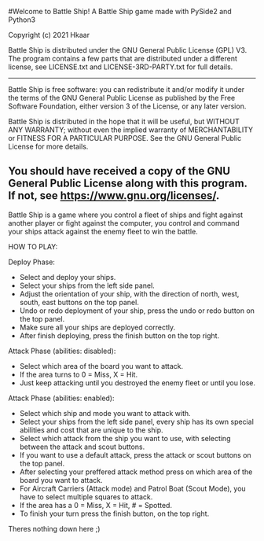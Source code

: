 #Welcome to Battle Ship!
A Battle Ship game made with PySide2 and Python3

Copyright (c) 2021 Hkaar

Battle Ship is distributed under the GNU General Public License (GPL) V3. The
program contains a few parts that are distributed under a different license, see
LICENSE.txt and LICENSE-3RD-PARTY.txt for full details.

-------------------------------------------------------------------
Battle Ship is free software: you can redistribute it and/or modify
it under the terms of the GNU General Public License as published by
the Free Software Foundation, either version 3 of the License, or
any later version.

Battle Ship is distributed in the hope that it will be useful,
but WITHOUT ANY WARRANTY; without even the implied warranty of
MERCHANTABILITY or FITNESS FOR A PARTICULAR PURPOSE. See the
GNU General Public License for more details.

You should have received a copy of the GNU General Public License
along with this program. If not, see <https://www.gnu.org/licenses/>.
-------------------------------------------------------------------

Battle Ship is a game where you control a fleet of ships and fight against another player
or fight against the computer, you control and command your ships attack against the enemy
fleet to win the battle.

HOW TO PLAY:

Deploy Phase:
   - Select and deploy your ships.
   - Select your ships from the left side panel.
   - Adjust the orientation of your ship, with the direction of north,
     west, south, east buttons on the top panel.
   - Undo or redo deployment of your ship, press the undo or redo button
     on the top panel.
   - Make sure all your ships are deployed correctly.
   - After finish deploying, press the finish button on the top right.

Attack Phase (abilities: disabled):
   - Select which area of the board you want to attack.
   - If the area turns to 0 = Miss, X = Hit.
   - Just keep attacking until you destroyed the enemy fleet
     or until you lose.

Attack Phase (abilities: enabled):
   - Select which ship and mode you want to attack with.
   - Select your ships from the left side panel, every ship has its
     own special abilities and cost that are unique to the ship.
   - Select which attack from the ship you want to use, with selecting
     between the attack and scout buttons.
   - If you want to use a default attack, press the attack or scout
     buttons on the top panel.
   - After selecting your preffered attack method press on which area
     of the board you want to attack.
   - For Aircraft Carriers (Attack mode) and Patrol Boat (Scout Mode),
     you have to select multiple squares to attack.
   - If the area has a 0 = Miss, X = Hit, # = Spotted.
   - To finish your turn press the finish button, on the top right.

Theres nothing down here ;)
